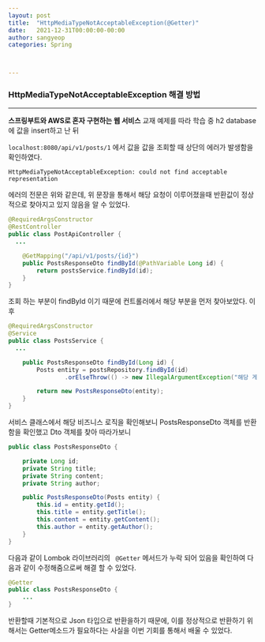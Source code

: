 ```yaml
---
layout: post
title:  "HttpMediaTypeNotAcceptableException(@Getter)"
date:   2021-12-31T00:00:00-00:00
author: sangyeop
categories: Spring



---
```


###  



### HttpMediaTypeNotAcceptableException 해결 방법

------

**스프링부트와 AWS로 혼자 구현하는 웹 서비스** 교재 예제를 따라 학습 중 h2 database에 값을 insert하고 난 뒤 

`localhost:8080/api/v1/posts/1` 에서 값을 값을 조회할 때 상단의 에러가 발생함을 확인하였다. 

```
HttpMediaTypeNotAcceptableException: could not find acceptable representation
```

에러의 전문은 위와 같은데, 위 문장을 통해서 해당 요청이 이루어졌을때 반환값이 정상적으로 찾아지고 있지 않음을 알 수 있었다.



```java
@RequiredArgsConstructor
@RestController
public class PostApiController {
  ...

    @GetMapping("/api/v1/posts/{id}")
    public PostsResponseDto findById(@PathVariable Long id) {
        return postsService.findById(id);
    }
}
```

조회 하는 부분이 findById 이기 때문에 컨트롤러에서 해당 부분을 먼저 찾아보았다. 이후

```java
@RequiredArgsConstructor
@Service
public class PostsService {
  ...

    public PostsResponseDto findById(Long id) {
        Posts entity = postsRepository.findById(id)
                .orElseThrow(() -> new IllegalArgumentException("해당 게시글이 없습니다. id=" + id));

        return new PostsResponseDto(entity);
    }
}

```

서비스 클래스에서 해당 비즈니스 로직을 확인해보니 PostsResponseDto 객체를 반환함을 확인했고 Dto 객체를 찾아 따라가보니

```java
public class PostsResponseDto {

    private Long id;
    private String title;
    private String content;
    private String author;

    public PostsResponseDto(Posts entity) {
        this.id = entity.getId();
        this.title = entity.getTitle();
        this.content = entity.getContent();
        this.author = entity.getAuthor();
    }
}

```

다음과 같이 Lombok 라이브러리의 ` @Getter` 메서드가 누락 되어 있음을 확인하여 다음과 같이 수정해줌으로써 해결 할 수 있었다.

```java
@Getter
public class PostsResponseDto {
	...
}
```

반환할때 기본적으로 Json 타입으로 반환을하기 때문에, 이를 정상적으로 반환하기 위해서는 Getter메소드가 필요하다는 사실을 이번 기회를 통해서 배울 수 있었다.
